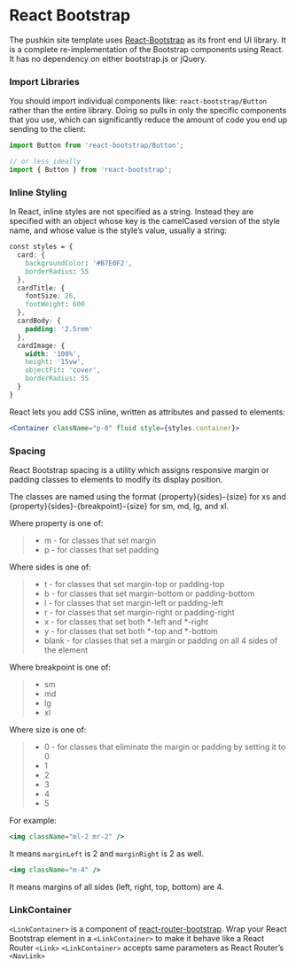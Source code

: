 # React Bootstrap

The pushkin site template uses [React-Bootstrap](https://react-bootstrap.github.io/) as its front end UI library. It is a complete re-implementation of the Bootstrap components using React. It has no dependency on either bootstrap.js or jQuery.

### Import Libraries

You should import individual components like: `react-bootstrap/Button` rather than the entire library. Doing so pulls in only the specific components that you use, which can significantly reduce the amount of code you end up sending to the client:

```javascript
import Button from 'react-bootstrap/Button';

// or less ideally
import { Button } from 'react-bootstrap';
```

### Inline Styling

In React, inline styles are not specified as a string. Instead they are specified with an object whose key is the camelCased version of the style name, and whose value is the style’s value, usually a string:

```css
const styles = {
  card: {
    backgroundColor: '#B7E0F2',
    borderRadius: 55
  },
  cardTitle: {
    fontSize: 26,
    fontWeight: 600
  },
  cardBody: {
    padding: '2.5rem'
  },
  cardImage: {
    width: '100%',
    height: '15vw',
    objectFit: 'cover',
    borderRadius: 55
  }
}
```

React lets you add CSS inline, written as attributes and passed to elements:

```jsx
<Container className="p-0" fluid style={styles.container}>
```

### Spacing

React Bootstrap spacing is a utility which assigns responsive margin or padding classes to elements to modify its display position.

The classes are named using the format {property}{sides}-{size} for xs and {property}{sides}-{breakpoint}-{size} for sm, md, lg, and xl.

Where property is one of:

> * m - for classes that set margin
> * p - for classes that set padding

Where sides is one of:

> * t - for classes that set margin-top or padding-top
> * b - for classes that set margin-bottom or padding-bottom
> * l - for classes that set margin-left or padding-left
> * r - for classes that set margin-right or padding-right
> * x - for classes that set both \*-left and \*-right
> * y - for classes that set both \*-top and \*-bottom
> * blank - for classes that set a margin or padding on all 4 sides of the element

Where breakpoint is one of:

> * sm
> * md
> * lg
> * xl

Where size is one of:

> * 0 - for classes that eliminate the margin or padding by setting it to 0
> * 1
> * 2
> * 3
> * 4
> * 5

For example:

```jsx
<img className="ml-2 mr-2" />
```

It means `marginLeft` is 2 and `marginRight` is 2 as well.

```jsx
<img className="m-4" />
```

It means margins of all sides \(left, right, top, bottom\) are 4.

### LinkContainer

`<LinkContainer>` is a component of [react-router-bootstrap](https://github.com/react-bootstrap/react-router-bootstrap). Wrap your React Bootstrap element in a `<LinkContainer>` to make it behave like a React Router `<Link>` `<LinkContainer>` accepts same parameters as React Router’s `<NavLink>`

